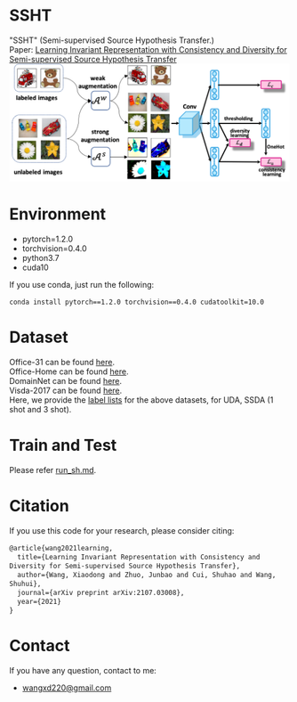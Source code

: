 # SSHT
"SSHT" (Semi-supervised Source Hypothesis Transfer.)  
Paper: [Learning Invariant Representation with Consistency and Diversity for Semi-supervised Source Hypothesis Transfer](https://arxiv.org/abs/2107.03008)
![](ssht.png)
# Environment
- pytorch=1.2.0
- torchvision=0.4.0
- python3.7
- cuda10

If you use conda, just run the following:
```
conda install pytorch==1.2.0 torchvision==0.4.0 cudatoolkit=10.0
```
# Dataset
Office-31 can be found [here](https://paperswithcode.com/dataset/office-31).    
Office-Home can be found [here](https://www.hemanthdv.org/officeHomeDataset.html).  
DomainNet can be found [here](http://ai.bu.edu/M3SDA/).  
Visda-2017 can be found [here](https://github.com/VisionLearningGroup/taskcv-2017-public).  
Here, we provide the [label lists](https://github.com/Wang-xd1899/SSHT/tree/main/data/txt) for the above datasets, for UDA, SSDA (1 shot and 3 shot).
# Train and Test
Please refer [run_sh.md](https://github.com/Wang-xd1899/SSHT/blob/main/run_sh.md). 
# Citation
If you use this code for your research, please consider citing:
```
@article{wang2021learning,
  title={Learning Invariant Representation with Consistency and Diversity for Semi-supervised Source Hypothesis Transfer},
  author={Wang, Xiaodong and Zhuo, Junbao and Cui, Shuhao and Wang, Shuhui},
  journal={arXiv preprint arXiv:2107.03008},
  year={2021}
}
```
# Contact
If you have any question, contact to me:  
- wangxd220@gmail.com


